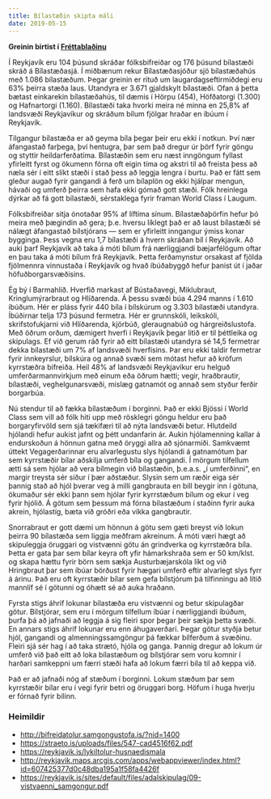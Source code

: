 ```yaml
---
title: Bílastæðin skipta máli
date: 2019-05-15
---
```


**Greinin birtist í [Fréttablaðinu](https://www.frettabladid.is/skodun/bilastaedin-skipta-mali/)**

Í Reykjavík eru 104 þúsund skráðar fólksbifreiðar og 176 þúsund bílastæði skráð á Bílastæðasjá. Í
miðbænum rekur Bílastæðasjóður sjö bílastæðahús með 1.086 bílastæðum. Þegar greinin er rituð um
laugardagseftirmiðdegi eru 63% þeirra stæða laus. Utandyra er 3.671 gjaldskylt bílastæði. Ofan á
þetta bætast einkarekin bílastæðahús, til dæmis í Hörpu (454), Höfðatorgi (1.300) og Hafnartorgi
(1.160). Bílastæði taka hvorki meira né minna en 25,8% af landsvæði Reykjavíkur og skráðum bílum
fjölgar hraðar en íbúum í Reykjavík.

Tilgangur bílastæða er að geyma bíla þegar þeir eru ekki í notkun. Því nær áfangastað farþega, því
hentugra, þar sem það dregur úr þörf fyrir göngu og styttir heildarferðatíma. Bílastæðin sem eru
næst inngöngum fyllast yfirleitt fyrst og ökumenn fórna oft eigin tíma og akstri til að freista þess
að næla sér í eitt slíkt stæði í stað þess að leggja lengra í burtu. Það er fátt sem gleður augað
fyrir gangandi á ferð um bílaplön og ekki hjálpar mengun, hávaði og umferð þeirra sem hafa ekki
gómað gott stæði. Fólk hreinlega dýrkar að fá gott bílastæði, sérstaklega fyrir framan World Class í
Laugum.

Fólksbifreiðar sitja ónotaðar 95% af líftíma sínum. Bílastæðaþörfin hefur þó meira með þægindin að
gera; þ.e. hversu líklegt það er að laust bílastæði sé nálægt áfangastað bílstjórans — sem er
yfirleitt inngangur ýmiss konar bygginga. Þess vegna eru 1,7 bílastæði á hvern skráðan bíl í
Reykjavík. Að auki þarf Reykjavík að taka á móti bílum frá nærliggjandi bæjarfélögum oftar en þau
taka á móti bílum frá Reykjavík. Þetta ferðamynstur orsakast af fjölda fjölmennra vinnustaða í
Reykjavík og hvað íbúðabyggð hefur þanist út í jaðar höfuðborgarsvæðisins.

Ég bý í Barmahlíð. Hverfið markast af Bústaðavegi, Miklubraut, Kringlumýrarbraut og Hlíðarenda. Á
þessu svæði búa 4.294 manns í 1.610 íbúðum. Hér er pláss fyrir 440 bíla í bílskúrum og 3.303
bílastæði utandyra. Íbúðirnar telja 173 þúsund fermetra. Hér er grunnskóli, leikskóli,
skrifstofukjarni við Hlíðarenda, kjörbúð, gleraugnabúð og hárgreiðslustofa. Með öðrum orðum,
dæmigert hverfi í Reykjavík þegar litið er til þéttleika og skipulags. Ef við gerum ráð fyrir að
eitt bílastæði utandyra sé 14,5 fermetrar dekka bílastæði um 7% af landsvæði hverfisins. Þar eru
ekki taldir fermetrar fyrir innkeyrslur, bílskúra og annað svæði sem mótast hefur að kröfum
kyrrstæðra bifreiða. Heil 48% af landsvæði Reykjavíkur eru helguð umferðarmannvirkjum með einum eða
öðrum hætti; vegir, hraðbrautir, bílastæði, veghelgunarsvæði, mislæg gatnamót og annað sem styður
ferðir borgarbúa.

Nú stendur til að fækka bílastæðum í borginni. Það er ekki Bjössi í World Class sem vill að fólk
hiti upp með rösklegri göngu heldur eru það borgaryfirvöld sem sjá tækifæri til að nýta landsvæði
betur. Hlutdeild hjólandi hefur aukist jafnt og þétt undanfarin ár. Aukin hjólamenning kallar á
endurskoðun á hönnun gatna með öryggi allra að sjónarmiði. Samkvæmt úttekt Vegagerðarinnar eru
alvarlegustu slys hjólandi á gatnamótum þar sem kyrrstæðir bílar aðskilja umferð bíla og gangandi. Í
mörgum tilfellum ætti sá sem hjólar að vera bílmegin við bílastæðin, þ.e.a.s. „í umferðinni“, en
margir treysta sér síður í þær aðstæður. Slysin sem um ræðir eiga sér þannig stað að hjól þverar veg
á milli gangbrauta en bíll beygir inn í götuna, ökumaður sér ekki þann sem hjólar fyrir kyrrstæðum
bílum og ekur í veg fyrir hjólið. Á götum sem þessum má fórna bílastæðum í staðinn fyrir auka
akrein, hjólastíg, bæta við gróðri eða víkka gangbrautir.

Snorrabraut er gott dæmi um hönnun á götu sem gæti breyst við lokun þeirra 90 bílastæða sem liggja
meðfram akreinum. Á móti væri hægt að skipuleggja öruggari og vistvænni götu án grindverka og
kyrrstæðra bíla. Þetta er gata þar sem bílar keyra oft yfir hámarkshraða sem er 50 km/klst. og skapa
hættu fyrir börn sem sækja Austurbæjarskóla líkt og við Hringbraut þar sem íbúar börðust fyrir
hægari umferð eftir alvarlegt slys fyrr á árinu. Það eru oft kyrrstæðir bílar sem gefa bílstjórum þá
tilfinningu að lítið mannlíf sé í götunni og óhætt sé að auka hraðann.

Fyrsta stigs áhrif lokunar bílastæða eru vistvænni og betur skipulagðar götur. Bílstjórar, sem eru í
mörgum tilfellum íbúar í nærliggjandi íbúðum, þurfa þá að jafnaði að leggja á sig fleiri spor þegar
þeir sækja þetta svæði. En annars stigs áhrif lokunar eru enn áhugaverðari. Þegar götur styðja betur
hjól, gangandi og almenningssamgöngur þá fækkar bílferðum á svæðinu. Fleiri sjá sér hag í að taka
strætó, hjóla og ganga. Þannig dregur að lokum úr umferð við það eitt að loka bílastæðum og
bílstjórar sem voru komnir í harðari samkeppni um færri stæði hafa að lokum færri bíla til að keppa
við.

Það er að jafnaði nóg af stæðum í borginni. Lokum stæðum þar sem kyrrstæðir bílar eru í vegi fyrir
betri og öruggari borg. Höfum í huga hverju er fórnað fyrir bílinn.

### Heimildir

- http://bifreidatolur.samgongustofa.is/?nid=1400
- https://straeto.is/uploads/files/547-cad4516f62.pdf
- https://reykjavik.is/lykiltolur-husnaedismala
- http://reykjavik.maps.arcgis.com/apps/webappviewer/index.html?id=607425377d0c48dba195a1f58fa4426f
- https://reykjavik.is/sites/default/files/adalskipulag/09-vistvaenni_samgongur.pdf
